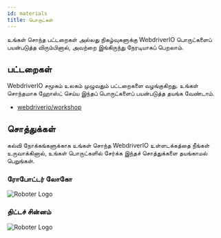 ```yaml
---
id: materials
title: பொருட்கள்
---
```


உங்கள் சொந்த பட்டறைகள் அல்லது நிகழ்வுகளுக்கு WebdriverIO பொருட்களைப் பயன்படுத்த விரும்பினால், அவற்றை இங்கிருந்து நேரடியாகப் பெறலாம்.

## பட்டறைகள்

WebdriverIO சமூகம் உலகம் முழுவதும் பட்டறைகளை வழங்குகிறது. உங்கள் சொந்தமாக ஹோஸ்ட் செய்ய இந்தப் பொருட்களைப் பயன்படுத்த தயங்க வேண்டாம்.

- [webdriverio/workshop](https://github.com/webdriverio/workshop)

## சொத்துக்கள்

கல்வி நோக்கங்களுக்காக உங்கள் சொந்த WebdriverIO உள்ளடக்கத்தை நீங்கள் உருவாக்கினால், உங்கள் பொருட்களில் சேர்க்க இந்தச் சொத்துக்களை தயங்காமல் பெறுங்கள்.

### ரோபோட்டர் லோகோ

![Roboter Logo](/img/materials/robot.svg "Roboter Logo")

### திட்டச் சின்னம்

![Roboter Logo](/img/materials/logo.svg "Project Logo")
